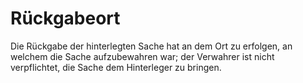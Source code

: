 # Rückgabeort

Die Rückgabe der hinterlegten Sache hat an dem Ort zu erfolgen, an welchem die Sache aufzubewahren war; der Verwahrer ist nicht verpflichtet, die Sache dem Hinterleger zu bringen.